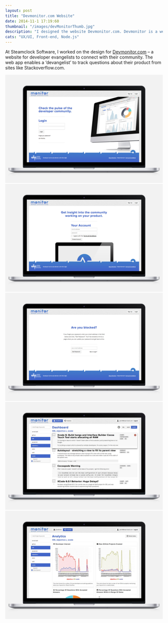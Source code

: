 ```yaml
---
layout: post
title: "Devmonitor.com Website"
date: 2014-11-1 17:19:60
thumbnail: "/images/devMonitorThumb.jpg"
description: "I designed the website Devmonitor.com. Devmonitor is a website for developer evangelists to connect with their community."
cats: "UX/UI, Front-end, Node.js"
---
```

At Steamclock Software, I worked on the design for [Devmonitor.com](http://www.devmonitor.com) – a website for developer evangelists to connect with their community. The web app enables a ‘devangelist’ to track questions about their product from sites like Stackoverflow.com.

<div>
	<img src="/images/devMonitor1.jpg" alt="Website for Devmonitor.com" />
	<img src="/images/devMonitor2.jpg" alt="Website for Devmonitor.com" />
	<img src="/images/devMonitor3.jpg" alt="Website for Devmonitor.com" />
	<img src="/images/devMonitor4.jpg" alt="Website for Devmonitor.com" />
	<img src="/images/devMonitor5.jpg" alt="Website for Devmonitor.com" />
</div>